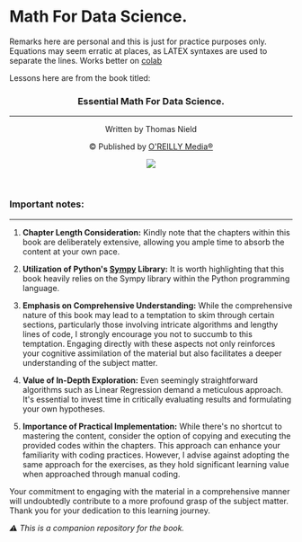 # Math For Data Science.

Remarks here are personal and this is just for practice purposes only. Equations may seem erratic at places, as LATEX syntaxes are used to separate the lines. Works better on [colab](https://colab.research.google.com/)

Lessons here are from the book titled:

<h3 align="center">Essential Math For Data Science.</h3></p>

___
<p align="center">
Written by Thomas Nield
</p>
<p align="center">
© Published by <a href="https://www.oreilly.com/">O'REILLY Media®</a>
</p>
<p align="center">
<img src="https://images-na.ssl-images-amazon.com/images/I/41khDop3M4L._SX379_BO1,204,203,200_.jpg">
<p>
<br/>

  ### Important notes:
  ___

1. **Chapter Length Consideration:** Kindly note that the chapters within this book are deliberately extensive, allowing you ample time to absorb the content at your own pace. 

2. **Utilization of Python's [Sympy](https://docs.sympy.org/latest/index.html)  Library:** It is worth highlighting that this book heavily relies on the Sympy library within the Python programming language. 

3. **Emphasis on Comprehensive Understanding:** While the comprehensive nature of this book may lead to a temptation to skim through certain sections, particularly those involving intricate algorithms and lengthy lines of code, I strongly encourage you not to succumb to this temptation. Engaging directly with these aspects not only reinforces your cognitive assimilation of the material but also facilitates a deeper understanding of the subject matter. 

4. **Value of In-Depth Exploration:** Even seemingly straightforward algorithms such as Linear Regression demand a meticulous approach. It's essential to invest time in critically evaluating results and formulating your own hypotheses. 

5. **Importance of Practical Implementation:** While there's no shortcut to mastering the content, consider the option of copying and executing the provided codes within the chapters. This approach can enhance your familiarity with coding practices. However, I advise against adopting the same approach for the exercises, as they hold significant learning value when approached through manual coding.

Your commitment to engaging with the material in a comprehensive manner will undoubtedly contribute to a more profound grasp of the subject matter. Thank you for your dedication to this learning journey.

*⚠ This is a companion repository for the book.*


